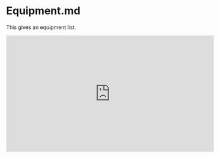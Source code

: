 # Equipment.md
This gives an equipment list.

<iframe width="560" height="315" src="https://www.youtube.com/embed/Gw3aCAQjC88" title="YouTube video player" frameborder="0" allow="accelerometer; autoplay; clipboard-write; encrypted-media; gyroscope; picture-in-picture" allowfullscreen></iframe>

